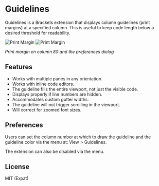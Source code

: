 # Guidelines

Guidelines is a Brackets extension that displays column guidelines (print 
margins) at a specified column. This is useful to keep code length below a 
desired threshold for readability.

![Print Margin](https://github.com/yellowhangar/Guidelines/blob/master/assets/guidelines-a.jpg)
![Print Margin](https://github.com/yellowhangar/Guidelines/blob/master/assets/guidelines-b.jpg)

*Print margin on column 80 and the preferences dialog*

## Features

* Works with multiple panes in any orientation.
* Works with inline code editors.
* The guideline fills the entire viewport, not just the visible code.
* Displays properly if line numbers are hidden.
* Accommodates  custom gutter widths.
* The guideline will not trigger scrolling in the viewport.
* Will correct for zoomed font sizes.

## Preferences

Users can set the column number at which to draw the guideline and the guideline 
color via the menu at: View > Guidelines.

The extension can also be disabled via the menu.

## License

MIT (Expat)
